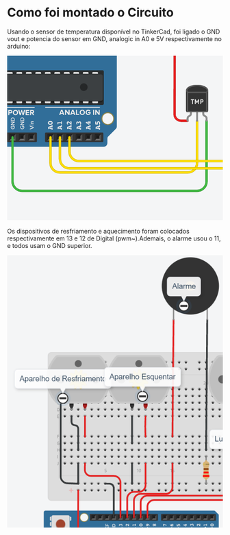# Como foi montado o Circuito 

Usando o sensor de temperatura disponível no TinkerCad, foi ligado o GND vout e potencia do sensor em GND, analogic in A0 e 5V respectivamente no arduino:

![Fotomontagemsensor](https://github.com/nah2602/embarcadosprojeto/blob/main/sistema-temperatura/fotos-temp/sensortemp.png)

Os dispositivos de resfriamento e aquecimento foram colocados respectivamente em 13 e 12 de Digital (pwm~).Ademais, o alarme usou o 11, e todos usam o GND superior. 

![Fotomontagemsensor](https://github.com/nah2602/embarcadosprojeto/blob/main/sistema-temperatura/fotos-temp/tempcircuito.png)
